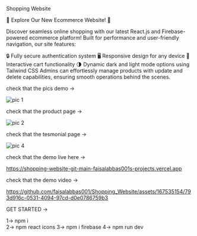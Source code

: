 
Shopping Website


🌟 Explore Our New Ecommerce Website! 🌟

Discover seamless online shopping with our latest React.js and Firebase-powered ecommerce platform! Built for performance and user-friendly navigation, our site features:

🔒 Fully secure authentication system
🖥️ Responsive design for any device
🛒 Interactive cart functionality
🌗 Dynamic dark and light mode options using Tailwind CSS
Admins can effortlessly manage products with update and delete capabilities, ensuring smooth operations behind the scenes.

check that the pics demo  ->


![pic 1](https://github.com/faisalabbas001/Shopping_Website/assets/167535154/b7b39452-8e9e-4eae-9c78-d1d503f8573a)


check that the product page ->

![pic 2](https://github.com/faisalabbas001/Shopping_Website/assets/167535154/c7ed29b4-79c2-4d1c-978c-e0db5e9640bd)


check that the tesmonial page ->

![pic 4](https://github.com/faisalabbas001/Shopping_Website/assets/167535154/0a24886e-892d-4d95-a904-22963f05a976)


check that the demo live here ->


https://shopping-website-git-main-faisalabbas001s-projects.vercel.app



check that the demo video ->



https://github.com/faisalabbas001/Shopping_Website/assets/167535154/793d916c-0531-4094-97cd-d0e0786759b3




GET STARTED ->


1->  npm i  
2-> npm react icons 
3-> npm i firebase 
4-> npm run dev




